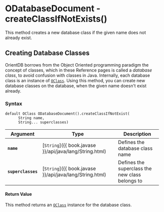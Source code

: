 
# ODatabaseDocument - createClassIfNotExists()

This method creates a new database class if the given name does not already exist.

## Creating Database Classes

OrientDB borrows from the Object Oriented programming paradigm the concept of classes, which in these Reference pages is called a *database class*, to avoid confusion with classes in Java.  Internally, each database class is an instance of [`OClass`](../OClass.md).  Using this method, you can create new database classes on the database, when the given name doesn't exist already.


### Syntax

```
default OClass ODatabaseDocument().createClassIfNotExist(
      String name,
	  String... superclasses)
```

| Argument | Type | Description |
|---|---|---|
| **`name`** | [`String`]({{ book.javase }}/api/java/lang/String.html) | Defines the database class name |
| **`superclasses`** | [`String`]({{ book.javase }}/api/java/lang/String.html) | Defines the superclass the new class belongs to |

#### Return Value

This method returns an [`OClass`](../OClass.md) instance for the database class.


